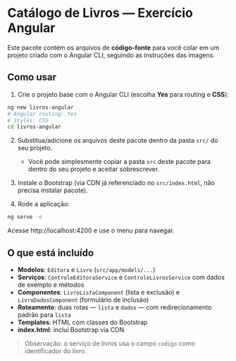 # Catálogo de Livros — Exercício Angular

Este pacote contém os arquivos de **código-fonte** para você colar em um projeto criado com o Angular CLI,
seguindo as instruções das imagens.

## Como usar

1) Crie o projeto base com o Angular CLI (escolha **Yes** para routing e **CSS**):
```bash
ng new livros-angular
# Angular routing: Yes
# Styles: CSS
cd livros-angular
```

2) Substitua/adicione os arquivos deste pacote dentro da pasta `src/` do seu projeto.
   - Você pode simplesmente copiar a pasta `src` deste pacote para dentro do seu projeto e aceitar sobrescrever.

3) Instale o Bootstrap (via CDN já referenciado no `src/index.html`, não precisa instalar pacote).

4) Rode a aplicação:
```bash
ng serve -o
```
Acesse http://localhost:4200 e use o menu para navegar.

## O que está incluído
- **Modelos**: `Editora` e `Livro` (`src/app/models/...`)
- **Serviços**: `ControleEditoraService` e `ControleLivrosService` com dados de exemplo e métodos
- **Componentes**: `LivroListaComponent` (lista e exclusão) e `LivroDadosComponent` (formulário de inclusão)
- **Roteamento**: duas rotas — `lista` e `dados` — com redirecionamento padrão para `lista`
- **Templates**: HTML com classes do Bootstrap
- **index.html**: inclui Bootstrap via CDN

> Observação: o serviço de livros usa o campo `codigo` como identificador do livro.
